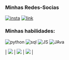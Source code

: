 ### Minhas Redes-Socias
[![insta](
https://img.shields.io/badge/Instagram-E4405F?style=for-the-badge&logo=instagram&logoColor=white
)](https://www.instagram.com/kaua_bren?igshid=OGQ5ZDc2ODk2ZA%3D%3D&utm_source=qr)
[![link](
https://img.shields.io/badge/LinkedIn-0077B5?style=for-the-badge&logo=linkedin&logoColor=white
)](https://www.linkedin.com/in/kaua-breno-querubino-260742276?utm_source=share&utm_campaign=share_via&utm_content=profile&utm_medium=ios_app)




### Minhas habilidades:

![python](https://img.shields.io/badge/Python-3776AB?style=for-the-badge&logo=python&logoColor=white)
![sql](https://img.shields.io/badge/MySQL-005C84?style=for-the-badge&logo=mysql&logoColor=white)
![JS](https://img.shields.io/badge/JavaScript-F7DF1E?style=for-the-badge&logo=javascript&logoColor=black)
![JAva](https://img.shields.io/badge/Java-ED8B00?style=for-the-badge&logo=openjdk&logoColor=white)





| ![](http://github-profile-summary-cards.vercel.app/api/cards/stats?username=andreinaoliveira&theme=tokyonight) | ![](http://github-profile-summary-cards.vercel.app/api/cards/repos-per-language?username=andreinaoliveira&hide=Html&theme=tokyonight) | ![](http://github-profile-summary-cards.vercel.app/api/cards/most-commit-language?username=andreinaoliveira&theme=tokyonight) |
